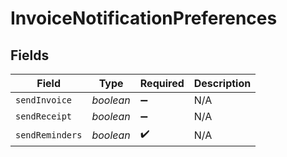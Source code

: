 # InvoiceNotificationPreferences


## Fields

| Field              | Type               | Required           | Description        |
| ------------------ | ------------------ | ------------------ | ------------------ |
| `sendInvoice`      | *boolean*          | :heavy_minus_sign: | N/A                |
| `sendReceipt`      | *boolean*          | :heavy_minus_sign: | N/A                |
| `sendReminders`    | *boolean*          | :heavy_check_mark: | N/A                |
